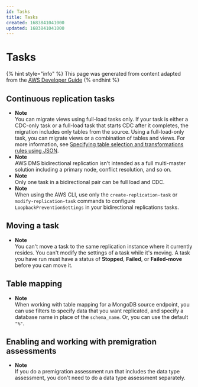 ```yaml
---
id: Tasks
title: Tasks
created: 1683841041000
updated: 1683841041000
---
```

# Tasks

{% hint style="info" %}
This page was generated from content adapted from the [AWS Developer Guide](https://github.com/awsdocs/aws-dms-user-guide.git)
{% endhint %}

## Continuous replication tasks

- **Note**  
You can migrate views using full\-load tasks only\. If your task is either a CDC\-only task or a full\-load task that starts CDC after it completes, the migration includes only tables from the source\. Using a full\-load\-only task, you can migrate views or a combination of tables and views\. For more information, see [ Specifying table selection and transformations rules using JSON](CHAP_Tasks.CustomizingTasks.TableMapping.SelectionTransformation.md)\.
- **Note**  
AWS DMS bidirectional replication isn't intended as a full multi\-master solution including a primary node, conflict resolution, and so on\.
- **Note**  
Only one task in a bidirectional pair can be full load and CDC\.
- **Note**  
When using the AWS CLI, use only the `create-replication-task` or `modify-replication-task` commands to configure `LoopbackPreventionSettings` in your bidirectional replications tasks\.


## Moving a task

- **Note**  
You can't move a task to the same replication instance where it currently resides\.
You can't modify the settings of a task while it's moving\.
A task you have run must have a status of **Stopped**, **Failed**, or **Failed\-move** before you can move it\.


## Table mapping

- **Note**  
When working with table mapping for a MongoDB source endpoint, you can use filters to specify data that you want replicated, and specify a database name in place of the `schema_name`\. Or, you can use the default `"%"`\.


## Enabling and working with premigration assessments

- **Note**  
If you do a premigration assessment run that includes the data type assessment, you don't need to do a data type assessment separately\.

